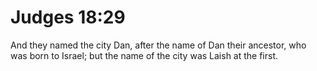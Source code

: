 # Judges 18:29

And they named the city Dan, after the name of Dan their ancestor, who was born to Israel; but the name of the city was Laish at the first.
